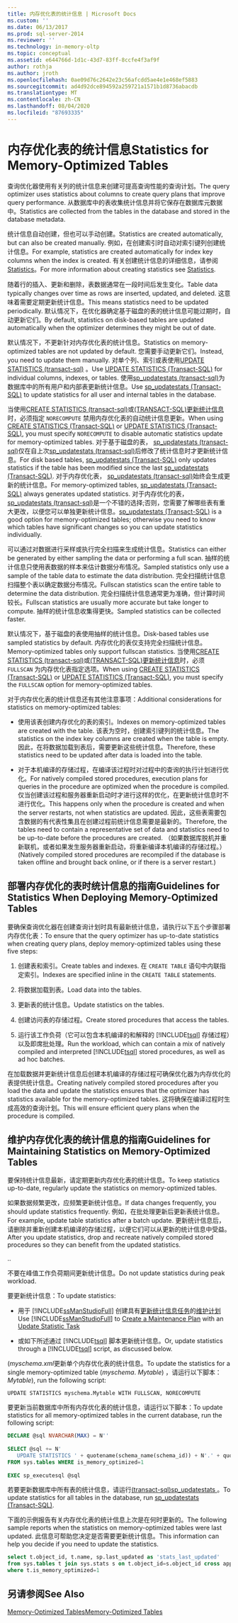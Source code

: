 ```yaml
---
title: 内存优化表的统计信息 | Microsoft Docs
ms.custom: ''
ms.date: 06/13/2017
ms.prod: sql-server-2014
ms.reviewer: ''
ms.technology: in-memory-oltp
ms.topic: conceptual
ms.assetid: e644766d-1d1c-43d7-83ff-8ccfe4f3af9f
author: rothja
ms.author: jroth
ms.openlocfilehash: 0ae09d76c2642e23c56afcdd5ae4e1e468ef5883
ms.sourcegitcommit: ad4d92dce894592a259721a1571b1d8736abacdb
ms.translationtype: MT
ms.contentlocale: zh-CN
ms.lasthandoff: 08/04/2020
ms.locfileid: "87693335"
---
```

# <a name="statistics-for-memory-optimized-tables"></a><span data-ttu-id="134c6-102">内存优化表的统计信息</span><span class="sxs-lookup"><span data-stu-id="134c6-102">Statistics for Memory-Optimized Tables</span></span>
  <span data-ttu-id="134c6-103">查询优化器使用有关列的统计信息来创建可提高查询性能的查询计划。</span><span class="sxs-lookup"><span data-stu-id="134c6-103">The query optimizer uses statistics about columns to create query plans that improve query performance.</span></span> <span data-ttu-id="134c6-104">从数据库中的表收集统计信息并将它保存在数据库元数据中。</span><span class="sxs-lookup"><span data-stu-id="134c6-104">Statistics are collected from the tables in the database and stored in the database metadata.</span></span>  
  
 <span data-ttu-id="134c6-105">统计信息自动创建，但也可以手动创建。</span><span class="sxs-lookup"><span data-stu-id="134c6-105">Statistics are created automatically, but can also be created manually.</span></span> <span data-ttu-id="134c6-106">例如，在创建索引时自动对索引键列创建统计信息。</span><span class="sxs-lookup"><span data-stu-id="134c6-106">For example, statistics are created automatically for index key columns when the index is created.</span></span> <span data-ttu-id="134c6-107">有关创建统计信息的详细信息，请参阅 [Statistics](../statistics/statistics.md)。</span><span class="sxs-lookup"><span data-stu-id="134c6-107">For more information about creating statistics see [Statistics](../statistics/statistics.md).</span></span>  
  
 <span data-ttu-id="134c6-108">随着行的插入、更新和删除，表数据通常在一段时间后发生变化。</span><span class="sxs-lookup"><span data-stu-id="134c6-108">Table data typically changes over time as rows are inserted, updated, and deleted.</span></span> <span data-ttu-id="134c6-109">这意味着需要定期更新统计信息。</span><span class="sxs-lookup"><span data-stu-id="134c6-109">This means statistics need to be updated periodically.</span></span> <span data-ttu-id="134c6-110">默认情况下，在优化器确定基于磁盘的表的统计信息可能过期时，自动更新它们。</span><span class="sxs-lookup"><span data-stu-id="134c6-110">By default, statistics on disk-based tables are updated automatically when the optimizer determines they might be out of date.</span></span>  
  
 <span data-ttu-id="134c6-111">默认情况下，不更新针对内存优化表的统计信息。</span><span class="sxs-lookup"><span data-stu-id="134c6-111">Statistics on memory-optimized tables are not updated by default.</span></span> <span data-ttu-id="134c6-112">您需要手动更新它们。</span><span class="sxs-lookup"><span data-stu-id="134c6-112">Instead, you need to update them manually.</span></span> <span data-ttu-id="134c6-113">对单个列、索引或表使用[UPDATE STATISTICS &#40;transact-sql&#41;](/sql/t-sql/statements/update-statistics-transact-sql) 。</span><span class="sxs-lookup"><span data-stu-id="134c6-113">Use [UPDATE STATISTICS &#40;Transact-SQL&#41;](/sql/t-sql/statements/update-statistics-transact-sql) for individual columns, indexes, or tables.</span></span> <span data-ttu-id="134c6-114">使用[sp_updatestats &#40;transact-sql&#41;](/sql/relational-databases/system-stored-procedures/sp-updatestats-transact-sql)为数据库中的所有用户和内部表更新统计信息。</span><span class="sxs-lookup"><span data-stu-id="134c6-114">Use [sp_updatestats &#40;Transact-SQL&#41;](/sql/relational-databases/system-stored-procedures/sp-updatestats-transact-sql) to update statistics for all user and internal tables in the database.</span></span>  
  
 <span data-ttu-id="134c6-115">当使用[CREATE STATISTICS &#40;transact-sql&#41;](/sql/t-sql/statements/create-statistics-transact-sql)或[&#40;TRANSACT-SQL&#41;更新统计信息](/sql/t-sql/statements/update-statistics-transact-sql)时，必须指定 `NORECOMPUTE` 禁用内存优化表的自动统计信息更新。</span><span class="sxs-lookup"><span data-stu-id="134c6-115">When using [CREATE STATISTICS &#40;Transact-SQL&#41;](/sql/t-sql/statements/create-statistics-transact-sql) or [UPDATE STATISTICS &#40;Transact-SQL&#41;](/sql/t-sql/statements/update-statistics-transact-sql), you must specify `NORECOMPUTE` to disable automatic statistics update for memory-optimized tables.</span></span> <span data-ttu-id="134c6-116">对于基于磁盘的表， [sp_updatestats &#40;transact-sql&#41;](/sql/relational-databases/system-stored-procedures/sp-updatestats-transact-sql)仅在自上次[sp_updatestats &#40;transact-sql&#41;](/sql/relational-databases/system-stored-procedures/sp-updatestats-transact-sql)后修改了统计信息时才更新统计信息。</span><span class="sxs-lookup"><span data-stu-id="134c6-116">For disk based tables, [sp_updatestats &#40;Transact-SQL&#41;](/sql/relational-databases/system-stored-procedures/sp-updatestats-transact-sql) only updates statistics if the table has been modified since the last [sp_updatestats &#40;Transact-SQL&#41;](/sql/relational-databases/system-stored-procedures/sp-updatestats-transact-sql).</span></span> <span data-ttu-id="134c6-117">对于内存优化表， [sp_updatestats &#40;transact-sql&#41;](/sql/relational-databases/system-stored-procedures/sp-updatestats-transact-sql)始终会生成更新的统计信息。</span><span class="sxs-lookup"><span data-stu-id="134c6-117">For memory-optimized tables, [sp_updatestats &#40;Transact-SQL&#41;](/sql/relational-databases/system-stored-procedures/sp-updatestats-transact-sql) always generates updated statistics.</span></span> <span data-ttu-id="134c6-118">对于内存优化的表， [sp_updatestats &#40;transact-sql&#41;](/sql/relational-databases/system-stored-procedures/sp-updatestats-transact-sql)是一个不错的选择;否则，您需要了解哪些表有重大更改，以便您可以单独更新统计信息。</span><span class="sxs-lookup"><span data-stu-id="134c6-118">[sp_updatestats &#40;Transact-SQL&#41;](/sql/relational-databases/system-stored-procedures/sp-updatestats-transact-sql) is a good option for memory-optimized tables; otherwise you need to know which tables have significant changes so you can update statistics individually.</span></span>  
  
 <span data-ttu-id="134c6-119">可以通过对数据进行采样或执行完全扫描来生成统计信息。</span><span class="sxs-lookup"><span data-stu-id="134c6-119">Statistics can either be generated by either sampling the data or performing a full scan.</span></span> <span data-ttu-id="134c6-120">抽样的统计信息只使用表数据的样本来估计数据分布情况。</span><span class="sxs-lookup"><span data-stu-id="134c6-120">Sampled statistics only use a sample of the table data to estimate the data distribution.</span></span> <span data-ttu-id="134c6-121">完全扫描统计信息扫描整个表以确定数据分布情况。</span><span class="sxs-lookup"><span data-stu-id="134c6-121">Fullscan statistics scan the entire table to determine the data distribution.</span></span> <span data-ttu-id="134c6-122">完全扫描统计信息通常更为准确，但计算时间较长。</span><span class="sxs-lookup"><span data-stu-id="134c6-122">Fullscan statistics are usually more accurate but take longer to compute.</span></span> <span data-ttu-id="134c6-123">抽样的统计信息收集得更快。</span><span class="sxs-lookup"><span data-stu-id="134c6-123">Sampled statistics can be collected faster.</span></span>  
  
 <span data-ttu-id="134c6-124">默认情况下，基于磁盘的表使用抽样的统计信息。</span><span class="sxs-lookup"><span data-stu-id="134c6-124">Disk-based tables use sampled statistics by default.</span></span> <span data-ttu-id="134c6-125">内存优化的表仅支持完全扫描统计信息。</span><span class="sxs-lookup"><span data-stu-id="134c6-125">Memory-optimized tables only support fullscan statistics.</span></span> <span data-ttu-id="134c6-126">当使用[CREATE STATISTICS &#40;transact-sql&#41;](/sql/t-sql/statements/create-statistics-transact-sql)或[&#40;TRANSACT-SQL&#41;更新统计信息](/sql/t-sql/statements/update-statistics-transact-sql)时，必须 `FULLSCAN` 为内存优化表指定选项。</span><span class="sxs-lookup"><span data-stu-id="134c6-126">When using [CREATE STATISTICS &#40;Transact-SQL&#41;](/sql/t-sql/statements/create-statistics-transact-sql) or [UPDATE STATISTICS &#40;Transact-SQL&#41;](/sql/t-sql/statements/update-statistics-transact-sql), you must specify the `FULLSCAN` option for memory-optimized tables.</span></span>  
  
 <span data-ttu-id="134c6-127">对于内存优化表的统计信息还有其他注意事项：</span><span class="sxs-lookup"><span data-stu-id="134c6-127">Additional considerations for statistics on memory-optimized tables:</span></span>  
  
-   <span data-ttu-id="134c6-128">使用该表创建内存优化的表的索引。</span><span class="sxs-lookup"><span data-stu-id="134c6-128">Indexes on memory-optimized tables are created with the table.</span></span> <span data-ttu-id="134c6-129">该表为空时，创建索引键列的统计信息。</span><span class="sxs-lookup"><span data-stu-id="134c6-129">The statistics on the index key columns are created when the table is empty.</span></span> <span data-ttu-id="134c6-130">因此，在将数据加载到表后，需要更新这些统计信息。</span><span class="sxs-lookup"><span data-stu-id="134c6-130">Therefore, these statistics need to be updated after data is loaded into the table.</span></span>  
  
-   <span data-ttu-id="134c6-131">对于本机编译的存储过程，在编译该过程时对过程中的查询的执行计划进行优化。</span><span class="sxs-lookup"><span data-stu-id="134c6-131">For natively compiled stored procedures, execution plans for queries in the procedure are optimized when the procedure is compiled.</span></span> <span data-ttu-id="134c6-132">仅当创建该过程和服务器重新启动时才进行这样的优化，在更新统计信息时不进行优化。</span><span class="sxs-lookup"><span data-stu-id="134c6-132">This happens only when the procedure is created and when the server restarts, not when statistics are updated.</span></span> <span data-ttu-id="134c6-133">因此，这些表需要包含数据的有代表性集且在创建过程前统计信息需要是最新的。</span><span class="sxs-lookup"><span data-stu-id="134c6-133">Therefore, the tables need to contain a representative set of data and statistics need to be up-to-date before the procedures are created.</span></span> <span data-ttu-id="134c6-134">（如果数据库脱机并重新联机，或者如果发生服务器重新启动，将重新编译本机编译的存储过程。）</span><span class="sxs-lookup"><span data-stu-id="134c6-134">(Natively compiled stored procedures are recompiled if the database is taken offline and brought back online, or if there is a server restart.)</span></span>  
  
## <a name="guidelines-for-statistics-when-deploying-memory-optimized-tables"></a><span data-ttu-id="134c6-135">部署内存优化的表时统计信息的指南</span><span class="sxs-lookup"><span data-stu-id="134c6-135">Guidelines for Statistics When Deploying Memory-Optimized Tables</span></span>  
 <span data-ttu-id="134c6-136">要确保查询优化器在创建查询计划时具有最新统计信息，请执行以下五个步骤部署内存优化表：</span><span class="sxs-lookup"><span data-stu-id="134c6-136">To ensure that the query optimizer has up-to-date statistics when creating query plans, deploy memory-optimized tables using these five steps:</span></span>  
  
1.  <span data-ttu-id="134c6-137">创建表和索引。</span><span class="sxs-lookup"><span data-stu-id="134c6-137">Create tables and indexes.</span></span> <span data-ttu-id="134c6-138">在 `CREATE TABLE` 语句中内联指定索引。</span><span class="sxs-lookup"><span data-stu-id="134c6-138">Indexes are specified inline in the `CREATE TABLE` statements.</span></span>  
  
2.  <span data-ttu-id="134c6-139">将数据加载到表。</span><span class="sxs-lookup"><span data-stu-id="134c6-139">Load data into the tables.</span></span>  
  
3.  <span data-ttu-id="134c6-140">更新表的统计信息。</span><span class="sxs-lookup"><span data-stu-id="134c6-140">Update statistics on the tables.</span></span>  
  
4.  <span data-ttu-id="134c6-141">创建访问表的存储过程。</span><span class="sxs-lookup"><span data-stu-id="134c6-141">Create stored procedures that access the tables.</span></span>  
  
5.  <span data-ttu-id="134c6-142">运行该工作负荷（它可以包含本机编译的和解释的 [!INCLUDE[tsql](../../../includes/tsql-md.md)] 存储过程）以及即席批处理。</span><span class="sxs-lookup"><span data-stu-id="134c6-142">Run the workload, which can contain a mix of natively compiled and interpreted [!INCLUDE[tsql](../../../includes/tsql-md.md)] stored procedures, as well as ad hoc batches.</span></span>  
  
 <span data-ttu-id="134c6-143">在加载数据并更新统计信息后创建本机编译的存储过程可确保优化器为内存优化的表提供统计信息。</span><span class="sxs-lookup"><span data-stu-id="134c6-143">Creating natively compiled stored procedures after you load the data and update the statistics ensures that the optimizer has statistics available for the memory-optimized tables.</span></span> <span data-ttu-id="134c6-144">这将确保在编译过程时生成高效的查询计划。</span><span class="sxs-lookup"><span data-stu-id="134c6-144">This will ensure efficient query plans when the procedure is compiled.</span></span>  
  
## <a name="guidelines-for-maintaining-statistics-on-memory-optimized-tables"></a><span data-ttu-id="134c6-145">维护内存优化表的统计信息的指南</span><span class="sxs-lookup"><span data-stu-id="134c6-145">Guidelines for Maintaining Statistics on Memory-Optimized Tables</span></span>  
 <span data-ttu-id="134c6-146">要保持统计信息最新，请定期更新内存优化表的统计信息。</span><span class="sxs-lookup"><span data-stu-id="134c6-146">To keep statistics up-to-date, regularly update the statistics on memory-optimized tables.</span></span>  
  
 <span data-ttu-id="134c6-147">如果数据频繁更改，应频繁更新统计信息。</span><span class="sxs-lookup"><span data-stu-id="134c6-147">If data changes frequently, you should update statistics frequently.</span></span> <span data-ttu-id="134c6-148">例如，在批处理更新后更新表统计信息。</span><span class="sxs-lookup"><span data-stu-id="134c6-148">For example, update table statistics after a batch update.</span></span> <span data-ttu-id="134c6-149">更新统计信息后，请删除并重新创建本机编译的存储过程，以便它们可以从更新的统计信息中受益。</span><span class="sxs-lookup"><span data-stu-id="134c6-149">After you update statistics, drop and recreate natively compiled stored procedures so they can benefit from the updated statistics.</span></span>  
  
 <span data-ttu-id="134c6-150">.</span><span class="sxs-lookup"><span data-stu-id="134c6-150">.</span></span>  
  
 <span data-ttu-id="134c6-151">不要在峰值工作负荷期间更新统计信息。</span><span class="sxs-lookup"><span data-stu-id="134c6-151">Do not update statistics during peak workload.</span></span>  
  
 <span data-ttu-id="134c6-152">要更新统计信息：</span><span class="sxs-lookup"><span data-stu-id="134c6-152">To update statistics:</span></span>  
  
-   <span data-ttu-id="134c6-153">用于 [!INCLUDE[ssManStudioFull](../../includes/ssmanstudiofull-md.md)] 创建具有[更新统计信息任务](../maintenance-plans/update-statistics-task-maintenance-plan.md)的[维护计划](../maintenance-plans/create-a-maintenance-plan.md)</span><span class="sxs-lookup"><span data-stu-id="134c6-153">Use [!INCLUDE[ssManStudioFull](../../includes/ssmanstudiofull-md.md)] to [Create a Maintenance Plan](../maintenance-plans/create-a-maintenance-plan.md) with an [Update Statistic Task](../maintenance-plans/update-statistics-task-maintenance-plan.md)</span></span>  
  
-   <span data-ttu-id="134c6-154">或如下所述通过 [!INCLUDE[tsql](../../../includes/tsql-md.md)] 脚本更新统计信息。</span><span class="sxs-lookup"><span data-stu-id="134c6-154">Or, update statistics through a [!INCLUDE[tsql](../../../includes/tsql-md.md)] script, as discussed below.</span></span>  
  
 <span data-ttu-id="134c6-155"> (*myschema.xml*更新单个内存优化表的统计信息。</span><span class="sxs-lookup"><span data-stu-id="134c6-155">To update the statistics for a single memory-optimized table (*myschema*.</span></span> <span data-ttu-id="134c6-156">*Mytable*) ，请运行以下脚本：</span><span class="sxs-lookup"><span data-stu-id="134c6-156">*Mytable*), run the following script:</span></span>  
  
```  
UPDATE STATISTICS myschema.Mytable WITH FULLSCAN, NORECOMPUTE  
```  
  
 <span data-ttu-id="134c6-157">要更新当前数据库中所有内存优化表的统计信息，请运行以下脚本：</span><span class="sxs-lookup"><span data-stu-id="134c6-157">To update statistics for all memory-optimized tables in the current database, run the following script:</span></span>  
  
```sql  
DECLARE @sql NVARCHAR(MAX) = N''  
  
SELECT @sql += N'  
   UPDATE STATISTICS ' + quotename(schema_name(schema_id)) + N'.' + quotename(name) + N' WITH FULLSCAN, NORECOMPUTE'  
FROM sys.tables WHERE is_memory_optimized=1  
  
EXEC sp_executesql @sql  
```  
  
 <span data-ttu-id="134c6-158">若要更新数据库中所有表的统计信息，请运行[&#40;transact-sql&#41;sp_updatestats ](/sql/relational-databases/system-stored-procedures/sp-updatestats-transact-sql)。</span><span class="sxs-lookup"><span data-stu-id="134c6-158">To update statistics for all tables in the database, run [sp_updatestats &#40;Transact-SQL&#41;](/sql/relational-databases/system-stored-procedures/sp-updatestats-transact-sql).</span></span>  
  
 <span data-ttu-id="134c6-159">下面的示例报告有关内存优化表的统计信息上次是在何时更新的。</span><span class="sxs-lookup"><span data-stu-id="134c6-159">The following sample reports when the statistics on memory-optimized tables were last updated.</span></span> <span data-ttu-id="134c6-160">此信息可帮助您决定是否需要更新统计信息。</span><span class="sxs-lookup"><span data-stu-id="134c6-160">This information can help you decide if you need to update the statistics.</span></span>  
  
```sql  
select t.object_id, t.name, sp.last_updated as 'stats_last_updated'  
from sys.tables t join sys.stats s on t.object_id=s.object_id cross apply sys.dm_db_stats_properties(t.object_id, s.stats_id) sp  
where t.is_memory_optimized=1  
```  
  
## <a name="see-also"></a><span data-ttu-id="134c6-161">另请参阅</span><span class="sxs-lookup"><span data-stu-id="134c6-161">See Also</span></span>  
 [<span data-ttu-id="134c6-162">Memory-Optimized Tables</span><span class="sxs-lookup"><span data-stu-id="134c6-162">Memory-Optimized Tables</span></span>](memory-optimized-tables.md)  
  
  
